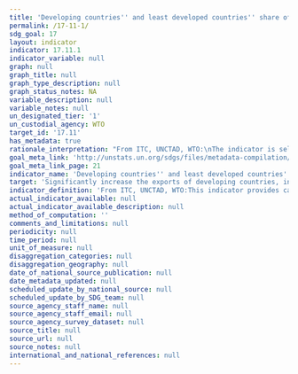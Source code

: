 ```yaml
---
title: 'Developing countries'' and least developed countries'' share of global exports'
permalink: /17-11-1/
sdg_goal: 17
layout: indicator
indicator: 17.11.1
indicator_variable: null
graph: null
graph_title: null
graph_type_description: null
graph_status_notes: NA
variable_description: null
variable_notes: null
un_designated_tier: '1'
un_custodial_agency: WTO
target_id: '17.11'
has_metadata: true
rationale_interpretation: "From ITC, UNCTAD, WTO:\nThe indicator is self-explanatory and measures precisely what is required by the target.\n\n From UPU: \n E-commerce is likely to represent a significant share of international trade transactions by 2030. In order to avoid an e-commerce divide between developing and developed countries, trade policies must fully take into account this irreversible phenomenon. Moreover, international e-commerce will play an essential development role for micro, small and medium-sized enterprises in the coming two decades, particularly for those interested in internationalizing their activities."
goal_meta_link: 'http://unstats.un.org/sdgs/files/metadata-compilation/Metadata-Goal-17.pdf'
goal_meta_link_page: 21
indicator_name: 'Developing countries'' and least developed countries'' share of global exports'
target: 'Significantly increase the exports of developing countries, in particular with a view to doubling the least developed countries'' share of global exports by 2020.'
indicator_definition: 'From ITC, UNCTAD, WTO:This indicator provides calculations of developing and LDCs exports of goods and services toward the rest of the World. The unit of measurement could be in % (developing countries'' and LDCs share of global exports) or alternatively in value (i.e. USD ''000). Alternatively, and in order to reflect the dual purpose of the target (i.e. increase of developing countries exports / doubling the LDCs share for global exports) 2 different indicators can be calculated out of the same data, namely: (1) least developed countries'' share of global exports (in % terms), (2) exports of developing countries (in value terms). The indicator will not include export of oil and arms. From UPU:  Developing countries and LDCs'' e-commerce flows at the export level (volumes and/or values, and by product): this indicator would be a volume or value index of international e-commerce flows from developing countries and LDCs to the rest of the world. International postal and parcel flows would be a proxy for international e-commerce flows since the ecommerce ecosystem heavily relies on the international postal and express infrastructure to transport ecommerce-related shipments.'
actual_indicator_available: null
actual_indicator_available_description: null
method_of_computation: ''
comments_and_limitations: null
periodicity: null
time_period: null
unit_of_measure: null
disaggregation_categories: null
disaggregation_geography: null
date_of_national_source_publication: null
date_metadata_updated: null
scheduled_update_by_national_source: null
scheduled_update_by_SDG_team: null
source_agency_staff_name: null
source_agency_staff_email: null
source_agency_survey_dataset: null
source_title: null
source_url: null
source_notes: null
international_and_national_references: null
---
```

